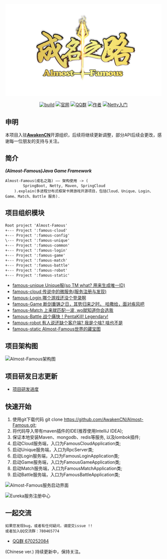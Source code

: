 
<div align=center>

![Image text](https://github.com/AwakenCN/Almost-Famous/blob/master/famous-static/images/awakencn.jpg?raw=true)

[![build](https://img.shields.io/travis/AwakenCN/Almost-Famous)](https://travis-ci.org/AwakenCN/Almost-Famous)
[![官网](https://img.shields.io/badge/%E5%AE%98%E7%BD%91-page-blue)](https://awakencn.github.io/Almost-Famous/)
[![QQ群](https://img.shields.io/badge/QQ%E7%BE%A4-670252084-yellow)](https://jq.qq.com/?_wv=1027&k=5gXmfE2)
[![作者](https://img.shields.io/badge/%E4%BD%9C%E8%80%85-Noseparte-orange)](https://github.com/noseparte)
[![Netty入门](https://img.shields.io/badge/%E5%AD%A6%E4%B9%A0-Netty%E5%85%A5%E9%97%A8-ff69b4.svg)](doc/study/mulu.md)

</div>

## 申明

本项目入驻[**AwakenCN**](https://github.com/AwakenCN)开源组织，后续将继续更新调整，部分API后续会更改，感谢每一位朋友的支持与关注。

## 简介

***(Almost-Famous)Java Game Framework***

    Almost-Famous(成名之路) —— 架构使用 -> (
            SpringBoot, Netty, Maven, SpringCloud
        ).explain(多进程分布式框架卡牌游戏开源项目，包括Cloud、Unique、Login、Game、Match、Battle 服务).

## 项目组织模块

~~~
Root project 'Almost-Famous'
+--- Project ':famous-cloud'
+--- Project ':famous-config'
\--- Project ':famous-unique'
+--- Project ':famous-common'
+--- Project ':famous-login'
+--- Project ':famous-game'
+--- Project ':famous-match'
+--- Project ':famous-battle'
+--- Project ':famous-robot'
+--- Project ':famous-static'
~~~

* [famous-unique Unique服(so TM what? 用来生成唯一ID)](./famous-unique/README.md)
* [famous-cloud 传说中的微服务(服务注册与发现)](./famous-cloud/README.md)
* [famous-Login 哪个游戏还没个登录啊](./famous-login/README.md)
* [famous-Game 断剑重铸之日，其势归来之时。 哈撒给，面对疾风吧](./famous-game/README.md)
* [famous-Match 上来就匹配一波, wo就知道你会选我](./famous-match/README.md)
* [famous-Battle 战个痛快！PentaKill! Legendary!](./famous-battle/README.md)
* [famous-robot 有人说还缺个客户端? 我是个啥? 啥也不是](./famous-robot/README.md)
* [famous-static Almost-Famous世界的藏宝图](static/README.md)

## 项目架构图

![Almost-Famous架构图](https://noseparte-1256862255.cos.ap-chengdu.myqcloud.com/TIM%E5%9B%BE%E7%89%8720191214174229.png)

## 项目研发日志更新

* [项目研发进度](static/doc/almost-famous/progress.md)

## 快速开始

1. 使用git下载代码 git clone https://github.com/AwakenCN/Almost-Famous.git;
2. 将代码导入带有maven插件的IDE(推荐使用IntelliJ IDEA);
3. 保证本地安装Maven、mongodb、redis等服务, 以及lombok插件;
4. 启动Cloud服务端，入口为FamousCloudApplication类;
5. 启动Unique服务端，入口为RpcServer类;
6. 启动Login服务端，入口为FamousLoginApplication类;
7. 启动Game服务端，入口为FamousGameApplication类;
7. 启动Match服务端，入口为FamousMatchApplication类;
8. 启动Battle服务端，入口为FamousBattleApplication类;

![Almost-Famous服务启动界面](https://noseparte-1256862255.cos.ap-chengdu.myqcloud.com/20191214182137.png)

![Eureka服务注册中心](https://noseparte-1256862255.cos.ap-chengdu.myqcloud.com/%E5%BE%AE%E4%BF%A1%E5%9B%BE%E7%89%87_20191217172829.png)

## 一起交流

    如果您发现bug，或者有任何疑问，请提交issue !!
    或者加入QQ交流群：780465774

* [QQ群 670252084](https://jq.qq.com/?_wv=1027&k=5gXmfE2)

 (Chinese ver.) 持续更新中，保持关注。
